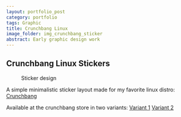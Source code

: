 ```yaml
---
layout: portfolio_post
category: portfolio
tags: Graphic
title: Crunchbang Linux
image_folder: img_crunchbang_sticker
abstract: Early graphic design work
---
```

<h2>Crunchbang Linux Stickers</h2>

<figure class="post-image">
	<img lazysrc="/img/img_crunchbang_sticker/thumbnail.jpg"></img>
	<figcaption>Sticker design</figcaption>
</figure>

A simple minimalistic sticker layout made for my favorite linux distro: [Crunchbang](http://crunchbang.org/)

Available at the crunchbang store in two variants: [Variant 1](http://www.cafepress.com/crunchbanglinux.400712372) [Variant 2](http://www.cafepress.com/crunchbanglinux.400712815)
